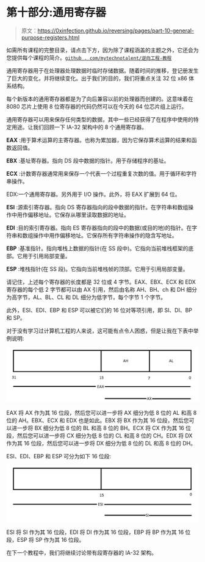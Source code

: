 # 第十部分:通用寄存器

> 原文：<https://0xinfection.github.io/reversing/pages/part-10-general-purpose-registers.html>

如需所有课程的完整目录，请点击下方，因为除了课程涵盖的主题之外，它还会为您提供每个课程的简介。[`github . com/mytechnotalent/逆向工程-教程`](https://github.com/mytechnotalent/Reverse-Engineering-Tutorial)

通用寄存器用于在处理器处理数据时临时存储数据。随着时间的推移，登记册发生了巨大的变化，并将继续变化。出于我们的目的，我们将重点关注 32 位 x86 体系结构。

每个新版本的通用寄存器都是为了向后兼容以前的处理器而创建的。这意味着在 8080 芯片上使用 8 位寄存器的代码仍然可以在今天的 64 位芯片组上运行。

通用寄存器可以用来保存任何类型的数据，其中一些已经获得了在程序中使用的特定用途。让我们回顾一下 IA-32 架构中的 8 个通用寄存器。

**EAX** :用于算术运算的主寄存器。也称为累加器，因为它保存算术运算的结果和函数返回值。

**EBX** :基址寄存器。指向 DS 段中数据的指针。用于存储程序的基址。

**ECX** :计数寄存器通常用来保存一个代表一个过程重复次数的值。用于循环和字符串操作。

EDX:一个通用寄存器。另外用于 I/O 操作。此外，将 EAX 扩展到 64 位。

**ESI** :源索引寄存器。指向 DS 寄存器指向的段中数据的指针。在字符串和数组操作中用作偏移地址。它保存从哪里读取数据的地址。

**EDI** :目的索引寄存器。指向 ES 寄存器指向的段中的数据(或目的地)的指针。在字符串和数组操作中用作偏移地址。它保存所有字符串操作的隐含写地址。

**EBP** :基准指针。指向堆栈上数据的指针(在 SS 段中)。它指向当前堆栈框架的底部。它用于引用局部变量。

**ESP** :堆栈指针(在 SS 段)。它指向当前堆栈帧的顶部。它用于引用局部变量。

请记住，上述每个寄存器的长度都是 32 位或 4 字节。EAX、EBX、ECX 和 EDX 寄存器的每个低 2 字节都可以由 AX 引用，然后由名称 AH、BH、ch 和 DH 细分为高字节，AL、BL、CL 和 DL 细分为低字节，每个字节 1 个字节。

此外，ESI、EDI、EBP 和 ESP 可以被它们的 16 位对等项引用，即 SI、DI、BP 和 SP。

对于没有学习过计算机工程的人来说，这可能有点令人困惑，但是让我在下表中举例说明:

![](img/2caec78be067dad1801e9629c8aece16.png)

EAX 将 AX 作为其 16 位段，然后您可以进一步将 AX 细分为低 8 位的 AL 和高 8 位的 AH。EBX、ECX 和 EDX 也是如此。EBX 将 BX 作为其 16 位段，然后您可以进一步将 BX 细分为低 8 位的 BL 和高 8 位的 BH。ECX 将 CX 作为其 16 位段，然后您可以进一步将 CX 细分为低 8 位的 CL 和高 8 位的 CH。EDX 将 DX 作为其 16 位段，然后您可以进一步将 DX 细分为低 8 位的 DL 和高 8 位的 DH。

ESI、EDI、EBP 和 ESP 可分为如下 16 位段:

![](img/2c4cb6e356772961d7722801c65e23ed.png)

ESI 将 SI 作为其 16 位段，EDI 将 DI 作为其 16 位段，EBP 将 BP 作为其 16 位段，ESP 将 SP 作为其 16 位段。

在下一个教程中，我们将继续讨论带有段寄存器的 IA-32 架构。